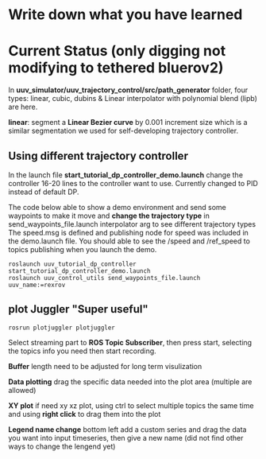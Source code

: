 # Write down what you have learned
# Current Status (only digging not modifying to tethered bluerov2)

In **uuv_simulator/uuv_trajectory_control/src/path_generator** folder, four types: linear, cubic, dubins & Linear interpolator with polynomial blend (lipb) are here.

**linear**: segment a **Linear Bezier curve** by 0.001 increment size which is a similar segmentation we used for self-developing trajectory controller. 

## Using different trajectory controller 
In the launch file **start_tutorial_dp_controller_demo.launch** change the controller 16-20 lines to the controller want to use. Currently changed to PID instead of default DP. 

The code below able to show a demo environment and send some waypoints to make it move and **change the trajectory type** in send_waypoints_file.launch interpolator arg to see different trajectory types
The speed.msg is defined and publishing node for speed was included in the demo.launch file. You should able to see the /speed and /ref_speed to topics publishing when you launch the demo. 
```
roslaunch uuv_tutorial_dp_controller start_tutorial_dp_controller_demo.launch
roslaunch uuv_control_utils send_waypoints_file.launch uuv_name:=rexrov
```
## plot Juggler "Super useful"
```
rosrun plotjuggler plotjuggler 
```
Select streaming part to **ROS Topic Subscriber**, then press start, selecting the topics info you need then start recording. 

**Buffer** length need to be adjusted for long term visulization

**Data plotting** drag the specific data needed into the plot area (multiple are allowed)

**XY plot** if need xy xz plot, using ctrl to select multiple topics the same time and using **right click** to drag them into the plot

**Legend name change** bottom left add a custom series and drag the data you want into input timeseries, then give a new name (did not find other ways to change the lengend yet)

